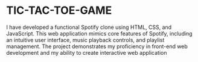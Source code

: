# TIC-TAC-TOE-GAME
I have developed a functional Spotify clone using HTML, CSS, and JavaScript. This web application mimics core features of Spotify, including an intuitive user interface, music playback controls, and playlist management. The project demonstrates my proficiency in front-end web development and my ability to create interactive web application
